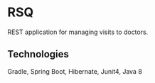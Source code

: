 # RSQ

REST application for managing visits to doctors.

## Technologies

Gradle, Spring Boot, Hibernate, Junit4, Java 8
